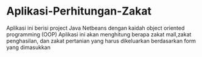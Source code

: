 # Aplikasi-Perhitungan-Zakat
Aplikasi ini berisi project Java Netbeans dengan kaidah object oriented programming (OOP)
Aplikasi ini akan menghitung berapa zakat mall,zakat penghasilan, dan zakat pertanian yang harus dikeluarkan berdasarkan form yang dimasukkan
